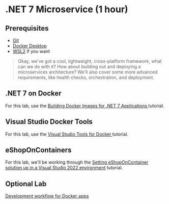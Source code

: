 # .NET 7 Microservice (1 hour)

## Prerequisites

- [Git](https://git-scm.com/downloads)
- [Docker Desktop](https://www.docker.com/products/docker-desktop)
- [WSL2](https://docs.microsoft.com/en-us/windows/wsl/install) if you want

> Okay, we've got a cool, lightweight, cross-platform framework, what can we do with it? How about building out and deploying a microservices architecture? We'll also cover some more advanced requirements, like health checks, orchestration, and deployment.

## .NET 7 on Docker
For this lab, use the [Building Docker Images for .NET 7 Applications
](https://docs.microsoft.com/en-us/dotnet/articles/core/docker/building-net-docker-images) tutorial.

## Visual Studio Docker Tools
For this lab, use the [Visual Studio Tools for Docker
](https://docs.microsoft.com/en-us/dotnet/articles/core/docker/visual-studio-tools-for-docker) tutorial.

## eShopOnContainers
For this lab, we'll be working through the [Setting eShopOnContainer solution up in a Visual Studio 2022 environment](https://github.com/dotnet-architecture/eShopOnContainers/wiki/Windows-setup) tutorial.

## Optional Lab
[Development workflow for Docker apps](https://docs.microsoft.com/en-us/dotnet/architecture/microservices/docker-application-development-process/docker-app-development-workflow)